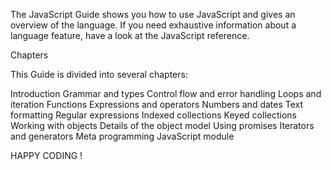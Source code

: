 The JavaScript Guide shows you how to use JavaScript and gives an overview of the language. If you need exhaustive information about a language feature, have a look at the JavaScript reference.


Chapters

This Guide is divided into several chapters:


Introduction
Grammar and types
Control flow and error handling
Loops and iteration
Functions
Expressions and operators
Numbers and dates
Text formatting
Regular expressions
Indexed collections
Keyed collections
Working with objects
Details of the object model
Using promises
Iterators and generators
Meta programming
JavaScript module


HAPPY CODING !